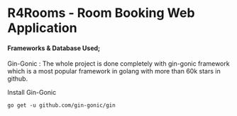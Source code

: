 # R4Rooms - Room Booking Web Application

#### Frameworks & Database Used;

Gin-Gonic : The whole project is done completely with gin-gonic framework which is a most popular framework in golang with more than 60k stars in github.

Install Gin-Gonic

```
go get -u github.com/gin-gonic/gin
```
